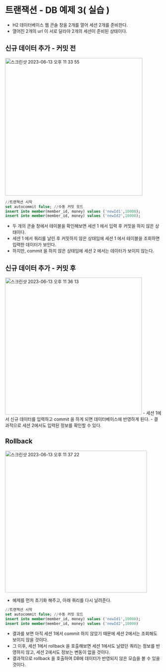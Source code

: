 # 트랜잭션 - DB 예제 3( 실습 )
- H2 데이터베이스 웹 콘솔 창을 2개를 열어 세션 2개를 준비한다.
- 열어진 2개의 url 이 서로 달라야 2개의 세션이 준비된 상태이다.

## 신규 데이터 추가 - 커밋 전
<img width="443" alt="스크린샷 2023-06-13 오후 11 33 55" src="https://github.com/novicePGT/learn-jdbc/assets/91667488/145fd0f4-d06d-44f2-a15a-a72b59223c6a">   

```sql
//트랜잭션 시작
set autocommit false; //수동 커밋 모드
insert into member(member_id, money) values ('newId1',10000); 
insert into member(member_id, money) values ('newId2',10000);
```
- 두 개의 콘솔 창에서 테이블을 확인해보면 세션 1 에서 입력 후 커밋을 하지 않은 상태이다.
- 세션 1 에서 쿼리를 날린 후 커밋하지 않은 상태임에 세션 1 에서 테이블을 조회하면 입력한 데이터가 보인다.
- 하지만, commit 을 하지 않은 상태임에 세션 2 에서는 데이터가 보이지 않는다.

## 신규 데이터 추가 - 커밋 후
<img width="441" alt="스크린샷 2023-06-13 오후 11 36 13" src="https://github.com/novicePGT/learn-jdbc/assets/91667488/ea1586f7-c9bd-4eb3-b2e9-19a2511bbc26">   
- 세션 1에서 신규 데이터를 입력하고 commit 을 하게 되면 데이터베이스에 반영하게 된다.
- 결과적으로 세션 2에서도 입력된 정보를 확인할 수 있다.

## Rollback
<img width="457" alt="스크린샷 2023-06-13 오후 11 37 22" src="https://github.com/novicePGT/learn-jdbc/assets/91667488/8e56e94d-54fc-45af-a14a-8943704a3a53">     

- 예제를 먼저 초기화 해주고, 아래 쿼리를 다시 날려준다.

```sql
//트랜잭션 시작
set autocommit false; //수동 커밋 모드
insert into member(member_id, money) values ('newId1',10000); 
insert into member(member_id, money) values ('newId2',10000)
```
- 결과를 보면 아직 세션 1에서 commit 하지 않았기 때문에 세션 2에서는 조회해도 보이지 않을 것이다.
- 그 이후, 세션 1에서 rollback 을 호출해보면 세션 1에서도 날렸던 쿼리는 정보를 반영하지 않고, 세션 2에서도 정보는 변동이 없을 것이다.
- 결과적으로 rollback 을 호출하여 DB에 데이터가 반영되지 않은 모습을 볼 수 있을 것이다.
